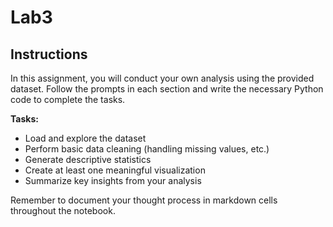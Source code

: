 # Lab3

## Instructions
In this assignment, you will conduct your own analysis using the provided dataset. Follow the prompts in each section and write the necessary Python code to complete the tasks.

**Tasks:**
- Load and explore the dataset
- Perform basic data cleaning (handling missing values, etc.)
- Generate descriptive statistics
- Create at least one meaningful visualization
- Summarize key insights from your analysis

Remember to document your thought process in markdown cells throughout the notebook.
